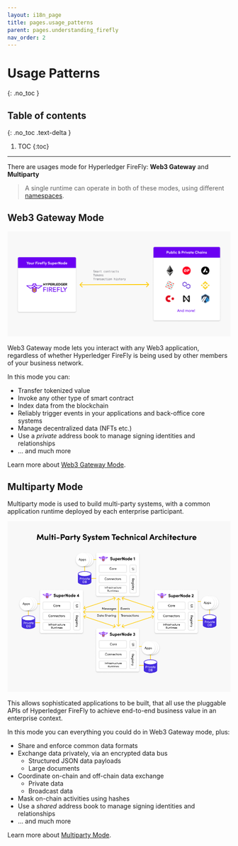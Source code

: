 ```yaml
---
layout: i18n_page
title: pages.usage_patterns
parent: pages.understanding_firefly
nav_order: 2
---
```


# Usage Patterns
{: .no_toc }

## Table of contents
{: .no_toc .text-delta }

1. TOC
{:toc}

---

There are usages mode for Hyperledger FireFly: **Web3 Gateway** and **Multiparty**

> A single runtime can operate in both of these modes, using different [namespaces](../reference/namespaces.md).

## Web3 Gateway Mode

![Gateway Mode](../images/gateway_mode.png)

Web3 Gateway mode lets you interact with any Web3 application, regardless of whether Hyperledger FireFly
is being used by other members of your business network.

In this mode you can:
- Transfer tokenized value
- Invoke any other type of smart contract
- Index data from the blockchain
- Reliably trigger events in your applications and back-office core systems
- Manage decentralized data (NFTs etc.)
- Use a _private_ address book to manage signing identities and relationships
- ... and much more

Learn more about [Web3 Gateway Mode](./gateway_features.html).

## Multiparty Mode

Multiparty mode is used to build multi-party systems, with a common application runtime deployed by each enterprise participant.

![Multiparty Mode](../images/multiparty_mode.png)

This allows sophisticated applications to be built, that all use the pluggable APIs of Hyperledger FireFly to achieve
end-to-end business value in an enterprise context.

In this mode you can everything you could do in Web3 Gateway mode, plus:
- Share and enforce common data formats
- Exchange data privately, via an encrypted data bus
  - Structured JSON data payloads
  - Large documents
- Coordinate on-chain and off-chain data exchange
  - Private data
  - Broadcast data
- Mask on-chain activities using hashes
- Use a _shared_ address book to manage signing identities and relationships
- ... and much more

Learn more about [Multiparty Mode](./multiparty_features.html).
